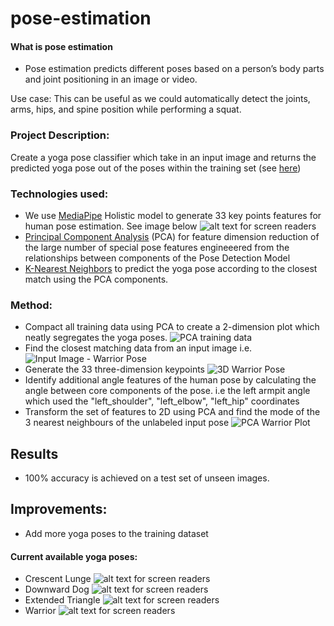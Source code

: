 # pose-estimation

#### What is pose estimation
- Pose estimation predicts different poses based on a person’s body parts and joint 
positioning in an image or video.

Use case: This can be useful as we could automatically detect the 
joints, arms, hips, and spine position while performing a squat.

### Project Description:
Create a yoga pose classifier which take in an input image and returns the predicted yoga pose
out of the poses within the training set (see [here](#current-available-yoga-poses))


### Technologies used:
- We use [MediaPipe](https://github.com/google/mediapipe) Holistic model to generate 33 key points features for human pose estimation. See image below
 ![ alt text for screen readers](inputs/pose_estimation_connections_guide.png "Pose estimation guide")
- [Principal Component Analysis](https://scikit-learn.org/stable/modules/generated/sklearn.decomposition.PCA.html) (PCA) for feature dimension reduction of the large number of special pose features engineeered from the relationships between components of the Pose Detection Model
- [K-Nearest Neighbors](https://scikit-learn.org/stable/modules/generated/sklearn.neighbors.KNeighborsClassifier.html) to predict the yoga pose according to the closest match using the PCA components.

### Method:
- Compact all training data using PCA to create a 2-dimension plot which neatly segregates the 
yoga poses.
 ![PCA training data](inputs/pac_training_data.png)
- Find the closest matching data from an input image i.e.
![Input Image - Warrior Pose](inputs/warrior_input_img.png)
- Generate the 33 three-dimension keypoints
![3D Warrior Pose](inputs/warrior_pose_3d.png)
- Identify additional angle features of the human pose by calculating the angle between core 
components of the pose. i.e the left armpit angle which used the "left_shoulder", "left_elbow", 
"left_hip" coordinates    
- Transform the set of features to 2D using PCA and find the mode of the 3 nearest neighbours of the
unlabeled input pose
![PCA Warrior Plot](inputs/warrior_pca_plot.png)


## Results
- 100% accuracy is achieved on a test set of unseen images.

## Improvements:
- Add more yoga poses to the training dataset


#### Current available yoga poses:
- Crescent Lunge
![ alt text for screen readers](inputs/yoga_poses/pose_crescent_lunge/1.jpg )
- Downward Dog
![ alt text for screen readers](inputs/yoga_poses/pose_downwards_dog/1.jpg )
- Extended Triangle
![ alt text for screen readers](inputs/yoga_poses/pose_extended_triangle/1.jpg )
- Warrior
![ alt text for screen readers](inputs/yoga_poses/pose_warrior/1.jpg )
